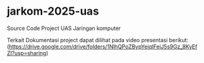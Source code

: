 # jarkom-2025-uas
Source Code Project UAS Jaringan komputer

Terkait Dokumentasi project dapat dilihat pada video presentasi berikut:
(https://drive.google.com/drive/folders/1NlhQPoZBypYeiqIFejJ5s9Gz_8KyEfZI?usp=sharing)